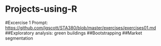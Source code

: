 # Projects-using-R
#Excercise 1 Prompt: https://github.com/jgscott/STA380/blob/master/exercises/exercises01.md
##Exploratory analysis: green buildings
##Bootstrapping
##Market segmentation
 
